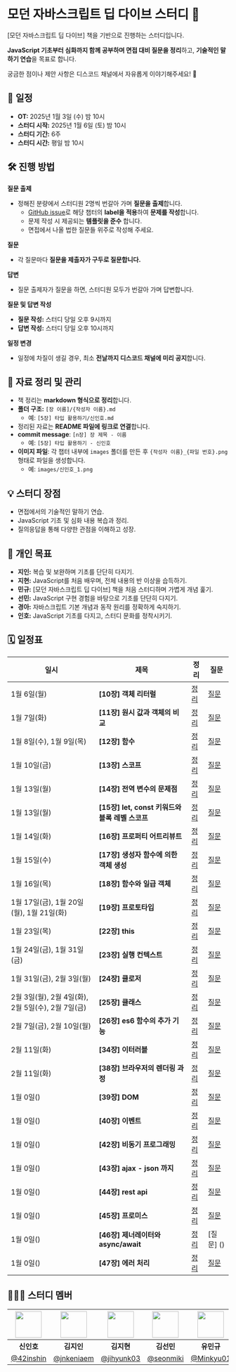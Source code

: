 # 모던 자바스크립트 딥 다이브 스터디 🚀

[모던 자바스크립트 딥 다이브] 책을 기반으로 진행하는 스터디입니다.

**JavaScript 기초부터 심화까지 함께 공부하며 면접 대비 질문을 정리**하고, **기술적인 말하기 연습**을 목표로 합니다.

궁금한 점이나 제안 사항은 디스코드 채널에서 자유롭게 이야기해주세요! 🎉

## 📅 일정

- **OT:** 2025년 1월 3일 (수) 밤 10시
- **스터디 시작:** 2025년 1월 6일 (토) 밤 10시
- **스터디 기간:** 6주
- **스터디 시간:** 평일 밤 10시

## 🛠 진행 방법

**질문 출제**

- 정해진 분량에서 스터디원 2명씩 번갈아 가며 **질문을 출제**합니다.
  - [GitHub issue](https://github.com/Frontend-Gang-Study/modern-javascript-deep-dive/issues)로 해당 챕터의 **label을 적용**하여 **문제를 작성**합니다.
  - 문제 작성 시 제공되는 **템플릿을 준수** 합니다.
  - 면접에서 나올 법한 질문들 위주로 작성해 주세요.

**질문**

- 각 질문마다 **질문을 제출자가 구두로 질문합니다.**

**답변**

- 질문 출제자가 질문을 하면, 스터디원 모두가 번갈아 가며 답변합니다.

**질문 및 답변 작성**

- **질문 작성:** 스터디 당일 오후 9시까지
- **답변 작성:** 스터디 당일 오후 10시까지

**일정 변경**

- 일정에 차질이 생길 경우, 최소 **전날까지 디스코드 채널에 미리 공지**합니다.

## 📖 자료 정리 및 관리

- 책 정리는 **markdown 형식으로 정리**합니다.
- **폴더 구조:** `[장 이름]/{작성자 이름}.md`
  - 예: `[5장] 타입 활용하기/신인호.md`
- 정리된 자료는 **README 파일에 링크로 연결**합니다.
- **commit message**: `[n장] 장 제목 - 이름`
  - 예: `[5장] 타입 활용하기 - 신인호`
- **이미지 파일**: 각 챕터 내부에 `images` 폴더를 만든 후 `{작성자 이름}_{파일 번호}.png` 형태로 파일을 생성합니다.
  - 예: `images/신인호_1.png`

## 💡 스터디 장점

- 면접에서의 기술적인 말하기 연습.
- JavaScript 기초 및 심화 내용 복습과 정리.
- 질의응답을 통해 다양한 관점을 이해하고 성장.

## 🎯 개인 목표

- **지인:** 복습 및 보완하며 기초를 단단히 다지기.
- **지현:** JavaScript를 처음 배우며, 전체 내용의 반 이상을 습득하기.
- **민규:** [모던 자바스크립트 딥 다이브] 책을 처음 스터디하며 가볍게 개념 훑기.
- **선민:** JavaScript 구현 경험을 바탕으로 기초를 단단히 다지기.
- **경아:** 자바스크립트 기본 개념과 동작 원리를 정확하게 숙지하기.
- **인호:** JavaScript 기초를 다지고, 스터디 문화를 정착시키기.

## 🗓️ 일정표

| 일시                                               | 제목                                            | 정리                                                                                                                                                                                                                                   | 질문                                                                                                                                                                       |
| -------------------------------------------------- | ----------------------------------------------- | -------------------------------------------------------------------------------------------------------------------------------------------------------------------------------------------------------------------------------------- | -------------------------------------------------------------------------------------------------------------------------------------------------------------------------- |
| 1월 6일(월)                                        | **[10장] 객체 리터럴**                          | [정리](https://github.com/Frontend-Gang-Study/modern-javascript-deep-dive/tree/main/%5B10%EC%9E%A5%5D%20%EA%B0%9D%EC%B2%B4%20%EB%A6%AC%ED%84%B0%EB%9F%B4)                                                                              | [질문](https://github.com/Frontend-Gang-Study/modern-javascript-deep-dive/issues?q=label:%22%5B10%EC%9E%A5%5D+%EA%B0%9D%EC%B2%B4+%EB%A6%AC%ED%84%B0%EB%9F%B4%22+)          |
| 1월 7일(화)                                        | **[11장] 원시 값과 객체의 비교**                | [정리](https://github.com/Frontend-Gang-Study/modern-javascript-deep-dive/tree/main/%5B11%EC%9E%A5%5D%20%EC%9B%90%EC%8B%9C%20%EA%B0%92%EA%B3%BC%20%EA%B0%9D%EC%B2%B4%EC%9D%98%20%EB%B9%84%EA%B5%90)                                    | [질문](https://github.com/Frontend-Gang-Study/modern-javascript-deep-dive/issues?q=is:issue+label:%22%5B10%EC%9E%A5%5D+%EA%B0%9D%EC%B2%B4+%EB%A6%AC%ED%84%B0%EB%9F%B4%22+) |
| 1월 8일(수), 1월 9일(목)                           | **[12장] 함수**                                 | [정리](https://github.com/Frontend-Gang-Study/modern-javascript-deep-dive/tree/main/%5B12%EC%9E%A5%5D%20%ED%95%A8%EC%88%98)                                                                                                            | [질문](https://github.com/Frontend-Gang-Study/modern-javascript-deep-dive/issues?q=label%3A%22%5B12%EC%9E%A5%5D+%ED%95%A8%EC%88%98%22)                                     |
| 1월 10일(금)                                       | **[13장] 스코프**                               | [정리](https://github.com/Frontend-Gang-Study/modern-javascript-deep-dive/tree/main/%5B13%EC%9E%A5%5D%20%EC%8A%A4%EC%BD%94%ED%94%84)                                                                                                   | [질문]()                                                                                                                                                                   |
| 1월 13일(월)                                       | **[14장] 전역 변수의 문제점**                   | [정리](https://github.com/Frontend-Gang-Study/modern-javascript-deep-dive/tree/main/%5B14%EC%9E%A5%5D%20%EC%A0%84%EC%97%AD%20%EB%B3%80%EC%88%98%EC%9D%98%20%EB%AC%B8%EC%A0%9C%EC%A0%90)                                                | [질문]()                                                                                                                                                                   |
| 1월 13일(월)                                       | **[15장] let, const 키워드와 블록 레벨 스코프** | [정리](https://github.com/Frontend-Gang-Study/modern-javascript-deep-dive/tree/main/%5B15%EC%9E%A5%5D%20let%2C%20const%20%ED%82%A4%EC%9B%8C%EB%93%9C%EC%99%80%20%EB%B8%94%EB%A1%9D%20%EB%A0%88%EB%B2%A8%20%EC%8A%A4%EC%BD%94%ED%94%84) | [질문]()                                                                                                                                                                   |
| 1월 14일(화)                                       | **[16장] 프로퍼티 어트리뷰트**                  | [정리](https://github.com/Frontend-Gang-Study/modern-javascript-deep-dive/tree/main/%5B16%EC%9E%A5%5D%20%ED%94%84%EB%A1%9C%ED%8D%BC%ED%8B%B0%20%EC%96%B4%ED%8A%B8%EB%A6%AC%EB%B7%B0%ED%8A%B8)                                          | [질문]()                                                                                                                                                                   |
| 1월 15일(수)                                       | **[17장] 생성자 함수에 의한 객체 생성**         | [정리](https://github.com/Frontend-Gang-Study/modern-javascript-deep-dive/tree/main/%5B17%EC%9E%A5%5D%20%EC%83%9D%EC%84%B1%EC%9E%90%20%ED%95%A8%EC%88%98%EC%97%90%20%EC%9D%98%ED%95%9C%20%EA%B0%9D%EC%B2%B4%20%EC%83%9D%EC%84%B1)      | [질문]()                                                                                                                                                                   |
| 1월 16일(목)                                       | **[18장] 함수와 일급 객체**                     | [정리](https://github.com/Frontend-Gang-Study/modern-javascript-deep-dive/tree/main/%5B18%EC%9E%A5%5D%20%ED%95%A8%EC%88%98%EC%99%80%20%EC%9D%BC%EA%B8%89%20%EA%B0%9D%EC%B2%B4)                                                         | [질문]()                                                                                                                                                                   |
| 1월 17일(금), 1월 20일(월), 1월 21일(화)           | **[19장] 프로토타입**                           | [정리](https://github.com/Frontend-Gang-Study/modern-javascript-deep-dive/tree/main/%5B19%EC%9E%A5%5D%20%ED%94%84%EB%A1%9C%ED%86%A0%ED%83%80%EC%9E%85)                                                                                 | [질문]()                                                                                                                                                                   |
| 1월 23일(목)                                       | **[22장] this**                                 | [정리](https://github.com/Frontend-Gang-Study/modern-javascript-deep-dive/tree/main/%5B22%EC%9E%A5%5D%20this)                                                                                                                          | [질문]()                                                                                                                                                                   |
| 1월 24일(금), 1월 31일(금)                         | **[23장] 실행 컨텍스트**                        | [정리](https://github.com/Frontend-Gang-Study/modern-javascript-deep-dive/tree/main/%5B23%EC%9E%A5%5D%20%EC%8B%A4%ED%96%89%20%EC%BB%A8%ED%85%8D%EC%8A%A4%ED%8A%B8)                                                                     | [질문]()                                                                                                                                                                   |
| 1월 31일(금), 2월 3일(월)                          | **[24장] 클로저**                               | [정리](https://github.com/Frontend-Gang-Study/modern-javascript-deep-dive/tree/main/%5B24%EC%9E%A5%5D%20%ED%81%B4%EB%A1%9C%EC%A0%80)                                                                                                   | [질문]()                                                                                                                                                                   |
| 2월 3일(월), 2월 4일(화), 2월 5일(수), 2월 7일(금) | **[25장] 클래스**                               | [정리](https://github.com/Frontend-Gang-Study/modern-javascript-deep-dive/tree/main/%5B25%EC%9E%A5%5D%20%ED%81%B4%EB%9E%98%EC%8A%A4)                                                                                                   | [질문]()                                                                                                                                                                   |
| 2월 7일(금), 2월 10일(월)                          | **[26장] es6 함수의 추가 기능**                 | [정리](https://github.com/Frontend-Gang-Study/modern-javascript-deep-dive/tree/main/%5B26%EC%9E%A5%5D%20es6%20%ED%95%A8%EC%88%98%EC%9D%98%20%EC%B6%94%EA%B0%80%20%EA%B8%B0%EB%8A%A5)                                                   | [질문]()                                                                                                                                                                   |
| 2월 11일(화)                                       | **[34장] 이터러블**                             | [정리](https://github.com/Frontend-Gang-Study/modern-javascript-deep-dive/tree/main/%5B34%EC%9E%A5%5D%20%EC%9D%B4%ED%84%B0%EB%9F%AC%EB%B8%94)                                                                                          | [질문]()                                                                                                                                                                   |
| 2월 11일(화)                                       | **[38장] 브라우저의 렌더링 과정**               | [정리](https://github.com/Frontend-Gang-Study/modern-javascript-deep-dive/tree/main/%5B38%EC%9E%A5%5D%20%EB%B8%8C%EB%9D%BC%EC%9A%B0%EC%A0%80%EC%9D%98%20%EB%A0%8C%EB%8D%94%EB%A7%81%20%EA%B3%BC%EC%A0%95)                              | [질문]()                                                                                                                                                                   |
| 1월 0일()                                          | **[39장] DOM**                                  | [정리](https://github.com/Frontend-Gang-Study/modern-javascript-deep-dive/tree/main/%5B39%EC%9E%A5%5D%20DOM)                                                                                                                           | [질문]()                                                                                                                                                                   |
| 1월 0일()                                          | **[40장] 이벤트**                               | [정리](https://github.com/Frontend-Gang-Study/modern-javascript-deep-dive/tree/main/%5B40%EC%9E%A5%5D%20%EC%9D%B4%EB%B2%A4%ED%8A%B8)                                                                                                   | [질문]()                                                                                                                                                                   |
| 1월 0일()                                          | **[42장] 비동기 프로그래밍**                    | [정리](https://github.com/Frontend-Gang-Study/modern-javascript-deep-dive/tree/main/%5B42%EC%9E%A5%5D%20%EB%B9%84%EB%8F%99%EA%B8%B0%20%ED%94%84%EB%A1%9C%EA%B7%B8%EB%9E%98%EB%B0%8D)                                                   | [질문]()                                                                                                                                                                   |
| 1월 0일()                                          | **[43장] ajax - json 까지**                     | [정리](https://github.com/Frontend-Gang-Study/modern-javascript-deep-dive/tree/main/%5B43%EC%9E%A5%5D%20ajax%20-%20json%20%EA%B9%8C%EC%A7%80)                                                                                          | [질문]()                                                                                                                                                                   |
| 1월 0일()                                          | **[44장] rest api**                             | [정리](https://github.com/Frontend-Gang-Study/modern-javascript-deep-dive/tree/main/%5B44%EC%9E%A5%5D%20rest%20api)                                                                                                                    | [질문]()                                                                                                                                                                   |
| 1월 0일()                                          | **[45장] 프로미스**                             | [정리](https://github.com/Frontend-Gang-Study/modern-javascript-deep-dive/tree/main/%5B45%EC%9E%A5%5D%20%ED%94%84%EB%A1%9C%EB%AF%B8%EC%8A%A4)                                                                                          | [질문]()                                                                                                                                                                   |
| 1월 0일()                                          | **[46장] 제너레이터와 async/await**             | [정리](https://github.com/Frontend-Gang-Study/modern-javascript-deep-dive/tree/main/%5B46%EC%9E%A5%5D%20%EC%A0%9C%EB%84%88%EB%A0%88%EC%9D%B4%ED%84%B0%EC%99%80%20async)                                                                | [질문] ()                                                                                                                                                                  |
| 1월 0일()                                          | **[47장] 에러 처리**                            | [정리](https://github.com/Frontend-Gang-Study/modern-javascript-deep-dive/tree/main/%5B47%EC%9E%A5%5D%20%EC%97%90%EB%9F%AC%20%EC%B2%98%EB%A6%AC)                                                                                       | [질문]()                                                                                                                                                                   |


## 🧑🏻‍🚀 스터디 멤버

| <img width="60px" src="https://avatars.githubusercontent.com/u/72684256?v=4"> | <img width="60px" src="https://avatars.githubusercontent.com/u/80810728?v=4"> | <img width="60px" src="https://avatars.githubusercontent.com/u/117818958?v=4"> | <img width="60px" src="https://avatars.githubusercontent.com/u/127717117?v=4"> | <img width="60px" src="https://avatars.githubusercontent.com/u/117568075?v=4"> | <img width="60px" src="https://avatars.githubusercontent.com/u/114395888?v=4"> |
| :---------------------------------------------------------------------------: | :---------------------------------------------------------------------------: | :----------------------------------------------------------------------------: | :----------------------------------------------------------------------------: | :----------------------------------------------------------------------------: | :----------------------------------------------------------------------------: |
|                                  **신인호**                                   |                                  **김지인**                                   |                                   **김지현**                                   |                                   **김선민**                                   |                                   **유민규**                                   |                                   **고경아**                                   |
|                   [@42inshin](https://github.com/42inshin)                    |                  [@jnkeniaem](https://github.com/jnkeniaem)                   |                   [@jihyunk03](https://github.com/jihyunk03)                   |                    [@seonmiki](https://github.com/seonmiki)                    |                    [@Minkyu01](https://github.com/Minkyu01)                    |                     [@gykoh42](https://github.com/gykoh42)                     |
